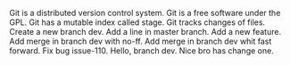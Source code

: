 Git is a distributed version control system.
Git is a free software under the GPL.
Git has a mutable index called stage.
Git tracks changes of files.
Create a new branch dev.
Add a line in master branch.
Add a new feature.
Add merge in branch dev with no-ff.
Add merge in branch dev whit fast forward.
Fix bug issue-110.
Hello, branch dev.
Nice bro has change one.


